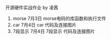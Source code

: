 开源硬件实战作业 by 凌茜
1. morse  7月3日 morse电码的库函数和执行文件
2. car    7月4日 car 代码及连接图片
3. 7段显示 7月4日 7段显示 代码及连接图片
